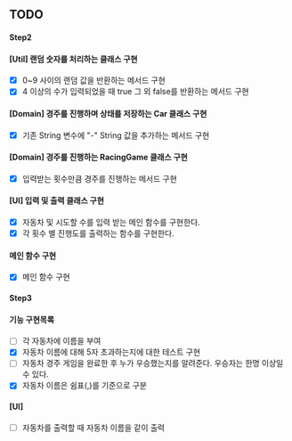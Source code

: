 ## TODO

#### Step2

#### [Util] 랜덤 숫자를 처리하는 클래스 구현

- [x] 0~9 사이의 랜덤 값을 반환하는 메서드 구현
- [x] 4 이상의 수가 입력되었을 때 true 그 외 false를 반환하는 메서드 구현

#### [Domain] 경주를 진행하며 상태를 저장하는 Car 클래스 구현

- [x] 기존 String 변수에 "-" String 값을 추가하는 메서드 구현

#### [Domain] 경주를 진행하는 RacingGame 클래스 구현

- [x] 입력받는 횟수만큼 경주를 진행하는 메서드 구현

#### [UI] 입력 및 출력 클래스 구현

- [x] 자동차 및 시도할 수를 입력 받는 메인 함수를 구현한다.
- [x] 각 횟수 별 진행도를 출력하는 함수를 구현한다.

#### 메인 함수 구현

- [x] 메인 함수 구현

#### Step3

#### 기능 구현목록

- [ ] 각 자동차에 이름을 부여
- [x] 자동차 이름에 대해 5자 초과하는지에 대한 테스트 구현
- [ ] 자동차 경주 게임을 완료한 후 누가 우승했는지를 알려준다. 우승자는 한명 이상일 수 있다.
- [x] 자동차 이름은 쉼표(,)를 기준으로 구분

#### [UI]

- [ ] 자동차를 출력할 때 자동차 이름을 같이 출력

